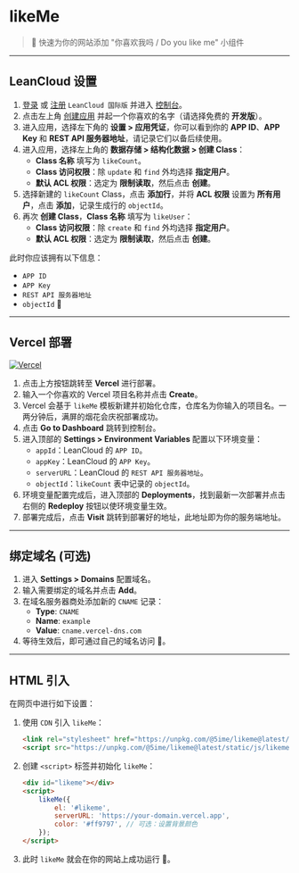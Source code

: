 # likeMe

> 🍰 快速为你的网站添加 "你喜欢我吗 / Do you like me" 小组件

---

## LeanCloud 设置

1. [登录](https://console.leancloud.app/login) 或 [注册](https://console.leancloud.app/register) `LeanCloud 国际版` 并进入 [控制台](https://console.leancloud.app/apps)。
2. 点击左上角 [创建应用](https://console.leancloud.app/apps) 并起一个你喜欢的名字（请选择免费的 **开发版**）。
3. 进入应用，选择左下角的 **设置 > 应用凭证**，你可以看到你的 **APP ID**、**APP Key** 和 **REST API 服务器地址**，请记录它们以备后续使用。
4. 进入应用，选择左上角的 **数据存储 > 结构化数据 > 创建 Class**：
   - **Class 名称** 填写为 `likeCount`。
   - **Class 访问权限**：除 `update` 和 `find` 外均选择 **指定用户**。
   - **默认 ACL 权限**：选定为 **限制读取**，然后点击 **创建**。
5. 选择新建的 `likeCount` Class，点击 **添加行**，并将 **ACL 权限** 设置为 **所有用户**，点击 **添加**，记录生成行的 `objectId`。
6. 再次 **创建 Class**，**Class 名称** 填写为 `likeUser`：
   - **Class 访问权限**：除 `create` 和 `find` 外均选择 **指定用户**。
   - **默认 ACL 权限**：选定为 **限制读取**，然后点击 **创建**。

此时你应该拥有以下信息：
- `APP ID`
- `APP Key`
- `REST API 服务器地址`
- `objectId` 🎉

---

## Vercel 部署

[![Vercel](https://vercel.com/button)](https://vercel.com/new/clone?repository-url=https://github.com/5ime/likeme)

1. 点击上方按钮跳转至 **Vercel** 进行部署。
2. 输入一个你喜欢的 Vercel 项目名称并点击 **Create**。
3. Vercel 会基于 `likeMe` 模板新建并初始化仓库，仓库名为你输入的项目名。一两分钟后，满屏的烟花会庆祝部署成功。
4. 点击 **Go to Dashboard** 跳转到控制台。
5. 进入顶部的 **Settings > Environment Variables** 配置以下环境变量：
   - `appId`：LeanCloud 的 `APP ID`。
   - `appKey`：LeanCloud 的 `APP Key`。
   - `serverURL`：LeanCloud 的 `REST API 服务器地址`。
   - `objectId`：`likeCount` 表中记录的 `objectId`。
6. 环境变量配置完成后，进入顶部的 **Deployments**，找到最新一次部署并点击右侧的 **Redeploy** 按钮以使环境变量生效。
7. 部署完成后，点击 **Visit** 跳转到部署好的地址，此地址即为你的服务端地址。

---

## 绑定域名 (可选)

1. 进入 **Settings > Domains** 配置域名。
2. 输入需要绑定的域名并点击 **Add**。
3. 在域名服务器商处添加新的 `CNAME` 记录：
   - **Type**: `CNAME`
   - **Name**: `example`
   - **Value**: `cname.vercel-dns.com`
4. 等待生效后，即可通过自己的域名访问 🎉。

---

## HTML 引入

在网页中进行如下设置：

1. 使用 `CDN` 引入 `likeMe`：
   ```html
   <link rel="stylesheet" href="https://unpkg.com/@5ime/likeme@latest/static/css/likeme.css" />
   <script src="https://unpkg.com/@5ime/likeme@latest/static/js/likeme.js"></script>
   ```

2. 创建 `<script>` 标签并初始化 `likeMe`：
   ```html
   <div id="likeme"></div>
   <script>
       likeMe({
           el: '#likeme',
           serverURL: 'https://your-domain.vercel.app',
           color: '#ff9797', // 可选：设置背景颜色
       });
   </script>
   ```

3. 此时 `likeMe` 就会在你的网站上成功运行 🎉。